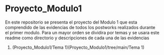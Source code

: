 # Proyecto_Modulo1


En este repositorio se presenta el proyecto del Modulo 1 que esta comprendido de las evidencias de todos los postworks realizados durante el primer modulo. Para un mayor orden se dividira por temas y se usara este readme como directorio y descripciones de cada una de las evidencias 

1. (Proyecto_Modulo1/Tema 1)(Proyecto_Modulo1/tree/main/Tema 1)
